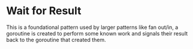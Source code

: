 # Wait for Result
This is a foundational pattern used by larger patterns like fan out/in,
 a goroutine is created to perform some known work and signals their
 result back to the goroutine that created them.
